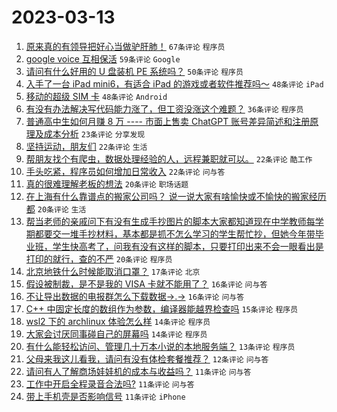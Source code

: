 # 2023-03-13

1. [原来真的有领导把好心当做驴肝肺！](https://www.v2ex.com/t/923529) `67条评论` `程序员`
1. [google voice 互相保活](https://www.v2ex.com/t/923496) `59条评论` `Google`
1. [请问有什么好用的 U 盘装机 PE 系统吗？](https://www.v2ex.com/t/923497) `50条评论` `程序员`
1. [入手了一台 iPad mini6，有适合 iPad 的游戏或者软件推荐吗～](https://www.v2ex.com/t/923470) `48条评论` `iPad`
1. [移动的超级 SIM 卡](https://www.v2ex.com/t/923499) `48条评论` `Android`
1. [有没有办法解决写代码能力涨了，但工资没涨这个难题？](https://www.v2ex.com/t/923572) `36条评论` `程序员`
1. [普通高中生如何月赚 8 万 ---- 市面上售卖 ChatGPT 账号差异简述和注册原理及成本分析](https://www.v2ex.com/t/923507) `23条评论` `分享发现`
1. [坚持运动，朋友们](https://www.v2ex.com/t/923523) `22条评论` `生活`
1. [帮朋友找个有爬虫，数据处理经验的人，远程兼职就可以。](https://www.v2ex.com/t/923498) `22条评论` `酷工作`
1. [手头吃紧，程序员如何增加日常收入](https://www.v2ex.com/t/923481) `22条评论` `问与答`
1. [真的很难理解老板的想法](https://www.v2ex.com/t/923555) `20条评论` `职场话题`
1. [在上海有什么靠谱点的搬家公司吗？ 说一说大家有啥愉快或不愉快的搬家经历都](https://www.v2ex.com/t/923501) `20条评论` `生活`
1. [帮当老师的亲戚问下有没有生成手抄图片的脚本大家都知道现在中学教师每学期都要交一堆手抄材料，基本都是抓不怎么学习的学生帮忙抄，但她今年带毕业班，学生快高考了，问我有没有这样的脚本，只要打印出来不会一眼看出是打印的就行，查的不严](https://www.v2ex.com/t/923467) `20条评论` `程序员`
1. [北京地铁什么时候能取消口罩？](https://www.v2ex.com/t/923566) `17条评论` `北京`
1. [假设被制裁，是不是我的 VISA 卡就不能用了？](https://www.v2ex.com/t/923580) `16条评论` `问与答`
1. [不让导出数据的电报群怎么下载数据→.→](https://www.v2ex.com/t/923466) `16条评论` `问与答`
1. [C++ 中固定长度的数组作为参数，编译器能越界检查吗](https://www.v2ex.com/t/923540) `15条评论` `程序员`
1. [wsl2 下的 archlinux 体验怎么样](https://www.v2ex.com/t/923539) `14条评论` `程序员`
1. [大家会讨厌同事碰自己的屏幕吗](https://www.v2ex.com/t/923469) `14条评论` `程序员`
1. [有什么能轻松访问、管理几十万本小说的本地服务端？](https://www.v2ex.com/t/923528) `13条评论` `程序员`
1. [父母来我这儿看我，请问有没有体检套餐推荐？](https://www.v2ex.com/t/923505) `12条评论` `问与答`
1. [请问有人了解商场娃娃机的成本与收益吗？](https://www.v2ex.com/t/923556) `11条评论` `问与答`
1. [工作中开启全程录音合法吗?](https://www.v2ex.com/t/923549) `11条评论` `问与答`
1. [带上手机壳是否影响信号](https://www.v2ex.com/t/923495) `11条评论` `iPhone`
